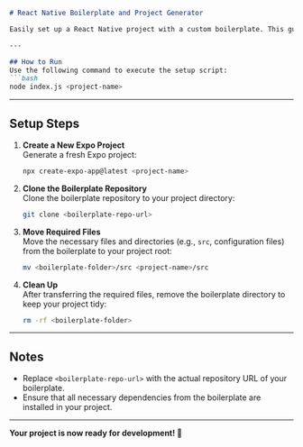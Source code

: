
```markdown
# React Native Boilerplate and Project Generator

Easily set up a React Native project with a custom boilerplate. This guide walks you through creating a new Expo project, integrating a boilerplate, and organizing your project structure.

---

## How to Run  
Use the following command to execute the setup script:  
```bash
node index.js <project-name>
```

---

## Setup Steps

1. **Create a New Expo Project**  
   Generate a fresh Expo project:  
   ```bash
   npx create-expo-app@latest <project-name>
   ```

2. **Clone the Boilerplate Repository**  
   Clone the boilerplate repository to your project directory:  
   ```bash
   git clone <boilerplate-repo-url>
   ```

3. **Move Required Files**  
   Move the necessary files and directories (e.g., `src`, configuration files) from the boilerplate to your project root:  
   ```bash
   mv <boilerplate-folder>/src <project-name>/src
   ```

4. **Clean Up**  
   After transferring the required files, remove the boilerplate directory to keep your project tidy:  
   ```bash
   rm -rf <boilerplate-folder>
   ```

---

## Notes  
- Replace `<boilerplate-repo-url>` with the actual repository URL of your boilerplate.  
- Ensure that all necessary dependencies from the boilerplate are installed in your project.  

---

**Your project is now ready for development! 🎉**
``` 